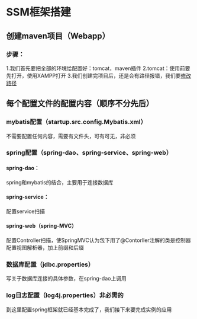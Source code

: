 # SSM框架搭建

## 创建maven项目（Webapp）
### 步骤：
1.我们首先要把全部的环境给配置好：tomcat，maven插件
2.tomcat：使用前要先打开，使用XAMPP打开
3.我们创建完项目后，还是会有路径报错，我们要[修改路径](https://blog.csdn.net/qq_37889636/article/details/79441712)

## 每个配置文件的配置内容（顺序不分先后）
### mybatis配置（startup.src.config.Mybatis.xml）
不需要配置任何内容，需要有文件头，可有可无，非必须
### spring配置（spring-dao、spring-service、spring-web）
#### spring-dao：
spring和mybatis的结合，主要用于连接数据库
#### spring-service：
配置service扫描
#### spring-web（spring-MVC）
配置Controller扫描，使SpringMVC认为包下用了@Contorller注解的类是控制器
配置视图解析器，加上前缀和后缀
### 数据库配置（jdbc.properties）
写关于数据库连接的具体参数，在spring-dao上调用
### log日志配置（log4j.properties）非必需的

到这里配置spring框架就已经基本完成了，我们接下来要完成实例的应用

